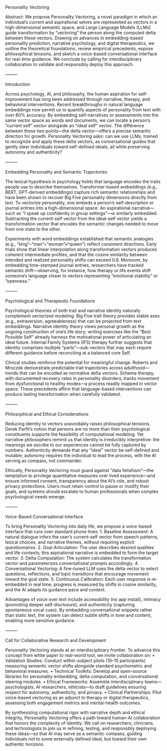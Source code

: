 Personality Vectoring

Abstract: We propose Personality Vectoring, a novel paradigm in which an individual’s current and aspirational selves are represented as vectors in a high-dimensional semantic space, and Large Language Models (LLMs) guide transformation by “vectoring” the person along the computed delta between these vectors. Drawing on advances in embedding-based personality prediction, narrative psychology, and digital therapeutics, we outline the theoretical foundations, review empirical precedents, expose philosophical tensions, and sketch a voice-based conversational interface for real-time guidance. We conclude by calling for interdisciplinary collaboration to validate and responsibly deploy this approach.

⸻

Introduction

Across psychology, AI, and philosophy, the human aspiration for self-improvement has long been addressed through narrative, therapy, and behavioral interventions. Recent breakthroughs in natural language embeddings now permit us to quantify aspects of personality from text with over 80% accuracy. By embedding self-narratives or assessments into the same vector space as words and documents, we can locate a person’s “current self” vector alongside an “ideal self” vector. The difference between these two points—the delta vector—offers a precise semantic direction for growth. Personality Vectoring asks: can we use LLMs, trained to recognize and apply these delta vectors, as conversational guides that gently steer individuals toward self-defined ideals, all while preserving autonomy and authenticity?

⸻

Embedding Personality and Semantic Trajectories

The lexical hypothesis in psychology holds that language encodes the traits people use to describe themselves. Transformer-based embeddings (e.g., BERT, GPT-derived embeddings) capture rich semantic relationships and have been shown to recover Big Five personality dimensions directly from text. To vectorize personality, one embeds a person’s self-description or journal entries into a high-dimensional space. An aspirational narrative—such as “I speak up confidently in group settings”—is similarly embedded. Subtracting the current-self vector from the ideal-self vector yields a transformation vector that encodes the semantic changes needed to move from one state to the other.

Experiments with word embeddings established that semantic analogies (e.g., “king”–“man”+“woman”≈“queen”) reflect consistent directions. Early trials show that linear interpolation along transformation vectors produces coherent intermediate profiles, and that the cosine similarity between intended and realized personality shifts can exceed 0.8. Moreover, by embedding time-stamped journal entries, researchers have tracked semantic drift—observing, for instance, how therapy or life events shift someone’s language closer to vectors representing “emotional stability” or “openness.”

⸻

Psychological and Therapeutic Foundations

Psychological theories of both trait and narrative identity naturally complement vectorized modeling. Big Five trait theory provides stable axes (e.g., extraversion, agreeableness) that can be projected from text embeddings. Narrative identity theory views personal growth as the ongoing construction of one’s life story; writing exercises like the “Best Possible Self” already harness the motivational power of articulating an ideal future. Internal Family Systems (IFS) therapy further suggests that identity comprises multiple “parts”—sub-vectors that may each require different guidance before reconciling at a balanced core Self.

Clinical studies reinforce the potential for meaningful change. Roberts and Mroczek demonstrate predictable trait trajectories across adulthood—trends that can be encoded as normative delta vectors. Schema therapy, with documented recovery rates in personality disorders, tracks movement from dysfunctional to healthy modes—a process readily mapped in vector space. These precedents affirm that language-based interventions can produce lasting transformation when carefully validated.

⸻

Philosophical and Ethical Considerations

Reducing identity to vectors unavoidably raises philosophical tensions. Derek Parfit’s notion that persons are no more than their psychological constituents supports the feasibility of computational modeling. Yet narrative philosophers remind us that identity is irreducibly interpretive: the meanings we ascribe to our experiences cannot be fully captured by numbers. Authenticity demands that any “ideal” vector be self-defined and mutable; autonomy requires the individual to lead the process, with the AI serving as compass, not commander.

Ethically, Personality Vectoring must guard against “data fetishism”—the temptation to privilege quantitative measures over lived experience—and ensure informed consent, transparency about the AI’s role, and robust privacy protections. Users must retain control to pause or modify their goals, and systems should escalate to human professionals when complex psychological needs emerge.

⸻

Voice-Based Conversational Interface

To bring Personality Vectoring into daily life, we propose a voice-based interface that runs over standard phone lines:
	1.	Baseline Assessment: A natural dialogue infers the user’s current-self vector from speech patterns, lexical choices, and narrative themes, without requiring explicit questionnaires.
	2.	Goal Articulation: The user describes desired qualities and life contexts; this aspirational narrative is embedded to form the target vector.
	3.	Delta Computation: The system calculates the transformation vector and parameterizes conversational prompts accordingly.
	4.	Conversational Vectoring: A fine-tuned LLM uses the delta vector to select questions, reflections, and topic transitions that encourage movement toward the goal state.
	5.	Continuous Calibration: Each user response is re-embedded in real time; progress is measured by shifts in cosine similarity, and the AI adapts its guidance pace and content.

Advantages of voice over text include accessibility (no app install), intimacy (promoting deeper self-disclosure), and authenticity (capturing spontaneous vocal cues). By embedding conversational snippets rather than static text, the system can detect subtle shifts in tone and content, enabling more sensitive guidance.

⸻

Call for Collaborative Research and Development

Personality Vectoring stands at an interdisciplinary frontier. To advance this concept from white paper to real-world tool, we invite collaboration on:
	•	Validation Studies: Conduct within-subject pilots (10–15 participants) measuring semantic vector shifts alongside standard psychometric and behavioral measures.
	•	Technical Toolkits: Develop and open-source libraries for personality embedding, delta computation, and conversational steering modules.
	•	Ethical Frameworks: Assemble interdisciplinary teams—psychologists, AI researchers, ethicists—to draft guidelines ensuring respect for autonomy, authenticity, and privacy.
	•	Clinical Partnerships: Pilot voice-based vectoring as an adjunct to therapy or digital therapeutics, assessing both engagement metrics and mental-health outcomes.

By synthesizing computational rigor with narrative depth and ethical integrity, Personality Vectoring offers a path toward human-AI collaboration that honors the complexity of identity. We call on researchers, clinicians, and technologists to join us in refining, testing, and responsibly deploying these ideas—so that AI may serve as a semantic compass, guiding individuals not to some externally defined ideal, but toward their own authentic horizons.